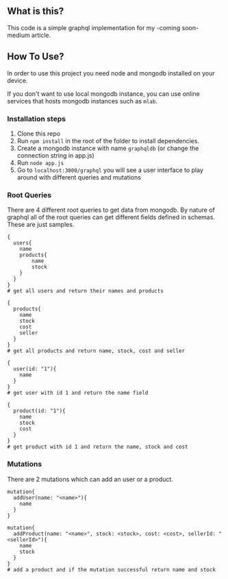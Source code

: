 
## What is this?

This code is a simple graphql implementation for my -coming soon- medium article.

## How To Use?

In order to use this project you need node and mongodb installed on your device.

If you don't want to use local mongodb instance, you can use online services that hosts mongodb instances such as `mlab`.

### Installation steps

1. Clone this repo
2. Run `npm install` in the root of the folder to install dependencies.
3. Create a mongodb instance with name `graphqldb` (or change the connection string in app.js) 
4. Run `node app.js` 
5. Go to `localhost:3000/graphql` you will see a user interface to play around with different queries and mutations 


### Root Queries

There are 4 different root queries to get data from mongodb. By nature of graphql all of the root queries can get different fields defined in schemas. These are just samples. 


```
{
  users{ 
    name
    products{
        name
        stock
    }
  }
}
# get all users and return their names and products
```
```
{
  products{ 
    name
    stock
    cost
    seller
  }
}
# get all products and return name, stock, cost and seller
```

```
{
  user(id: "1"){ 
    name
  }
}
# get user with id 1 and return the name field
```

```
{
  product(id: "1"){ 
    name
    stock
    cost
  }
}
# get product with id 1 and return the name, stock and cost
```

### Mutations

There are 2 mutations which can add an user or a product.

```
mutation{
  addUser(name: "<name>"){
    name
  }
}
```

```
mutation{
  addProduct(name: "<name>", stock: <stock>, cost: <cost>, sellerId: "<sellerId>"){
    name
    stock
  }
}
# add a product and if the mutation successful return name and stock
```
